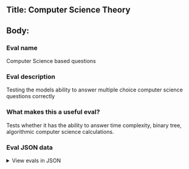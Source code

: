 ## Title: Computer Science Theory

## Body:

### Eval name

Computer Science based questions

### Eval description

Testing the models ability to answer multiple choice computer science questions correctly

### What makes this a useful eval?

Tests whether it has the ability to answer time complexity, binary tree, algorithmic computer science calculations.

### Eval JSON data

<details>

  <summary>View evals in JSON</summary>

### Eval

  ```jsonl

{"input":[{"role":"system","content":"Choose the best multiple choice answer to this question. Reply ONLY with the single letter of the answer you have chosen."},{"role":"user","content":"How many children does a binary tree have?  a) 2  b) any number of children  c) 0 or 1 or 2  d) 0 or 1"}],"ideal":"c"}

{"input":[{"role":"system","content":"Choose the best multiple choice answer to this question. Reply ONLY with the single letter of the answer you have chosen."},{"role":"user","content":"What is/are the disadvantages of implementing tree using normal arrays?  a) difficulty in knowing children nodes of a node  b) difficult in finding the parent of a node  c) have to know the maximum number of nodes possible before creation of trees  d) difficult to implement"}],"ideal":"c"}

{"input":[{"role":"system","content":"Choose the best multiple choice answer to this question. Reply ONLY with the single letter of the answer you have chosen."},{"role":"user","content":"What must be the ideal size of array if the height of tree is ‘l’?  a) (2^l)-1  b) l-1  c) l  d) 2l"}],"ideal":"a"}

{"input":[{"role":"system","content":"Choose the best multiple choice answer to this question. Reply ONLY with the single letter of the answer you have chosen."},{"role":"user","content":"What are the children for node ‘w’ of a complete-binary tree in an array representation?  a) 2w and 2w+1  b) 2+w and 2-w  c) w+1/2 and w/2  d) w-1/2 and w+1/2"}],"ideal":"a"}

{"input":[{"role":"system","content":"Choose the best multiple choice answer to this question. Reply ONLY with the single letter of the answer you have chosen."},{"role":"user","content":"What is the parent for a node ‘w’ of a complete binary tree in an array representation when w is not 0?  a) floor(w-1/2)  b) ceil(w-1/2)  c) w-1/2  d) w/2"}],"ideal":"a"}

{"input":[{"role":"system","content":"Choose the best multiple choice answer to this question. Reply ONLY with the single letter of the answer you have chosen."},{"role":"user","content":"If the tree is not a complete binary tree then what changes can be made for easy access of children of a node in the array?  a) every node stores data saying which of its children exist in the array  b) no need of any changes continue with 2w and 2w+1, if node is at i  c) keep a seperate table telling children of a node  d) use another array parallel to the array with tree"}],"ideal":"a"}

  ```

</details>


